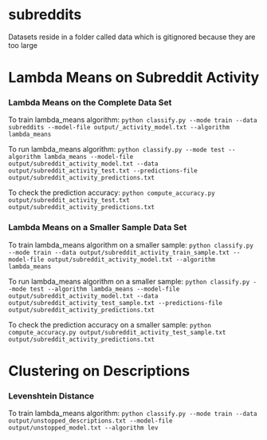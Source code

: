 # subreddits

Datasets reside in a folder called data which is gitignored because they are too large

# Lambda Means on Subreddit Activity

### Lambda Means on the Complete Data Set
To train lambda_means algorithm:
`python classify.py --mode train --data subreddits --model-file output/_activity_model.txt --algorithm lambda_means`

To run lambda_means algorithm:
`python classify.py --mode test --algorithm lambda_means --model-file output/subreddit_activity_model.txt --data output/subreddit_activity_test.txt --predictions-file output/subreddit_activity_predictions.txt`

To check the prediction accuracy:
`python compute_accuracy.py output/subreddit_activity_test.txt output/subreddit_activity_predictions.txt`

### Lambda Means on a Smaller Sample Data Set
To train lambda_means algorithm on a smaller sample:
`python classify.py --mode train --data output/subreddit_activity_train_sample.txt --model-file output/subreddit_activity_model.txt --algorithm lambda_means`

To run lambda_means algorithm on a smaller sample:
`python classify.py --mode test --algorithm lambda_means --model-file output/subreddit_activity_model.txt --data output/subreddit_activity_test_sample.txt --predictions-file output/subreddit_activity_predictions.txt`

To check the prediction accuracy on a smaller sample:
`python compute_accuracy.py output/subreddit_activity_test_sample.txt output/subreddit_activity_predictions.txt`

# Clustering on Descriptions

### Levenshtein Distance
To train lambda_means algorithm:
`python classify.py --mode train --data output/unstopped_descriptions.txt --model-file output/unstopped_model.txt --algorithm lev`
